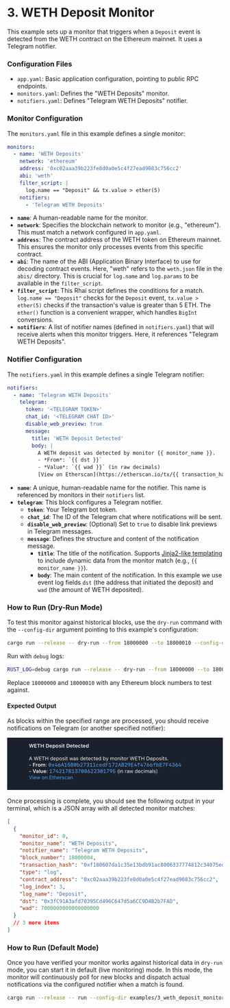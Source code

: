 # 3. WETH Deposit Monitor

This example sets up a monitor that triggers when a `Deposit` event is detected
from the WETH contract on the Ethereum mainnet. It uses a Telegram notifier.

### Configuration Files

- `app.yaml`: Basic application configuration, pointing to public RPC endpoints.
- `monitors.yaml`: Defines the "WETH Deposits" monitor.
- `notifiers.yaml`: Defines "Telegram WETH Deposits" notifier.

### Monitor Configuration

The `monitors.yaml` file in this example defines a single monitor:

```yaml
monitors:
  - name: 'WETH Deposits'
    network: 'ethereum'
    address: '0xc02aaa39b223fe8d0a0e5c4f27ead9083c756cc2'
    abi: 'weth'
    filter_script: |
      log.name == "Deposit" && tx.value > ether(5)
    notifiers:
      - 'Telegram WETH Deposits'
```

- **`name`**: A human-readable name for the monitor.
- **`network`**: Specifies the blockchain network to monitor (e.g., "ethereum").
  This must match a network configured in `app.yaml`.
- **`address`**: The contract address of the WETH token on Ethereum mainnet.
  This ensures the monitor only processes events from this specific contract.
- **`abi`**: The name of the ABI (Application Binary Interface) to use for
  decoding contract events. Here, "weth" refers to the `weth.json` file in the
  `abis/` directory. This is crucial for `log.name` and `log.params` to be
  available in the `filter_script`.
- **`filter_script`**: This Rhai script defines the conditions for a match.
  `log.name == "Deposit"` checks for the `Deposit` event, `tx.value > ether(5)`
  checks if the transaction's value is greater than 5 ETH. The `ether()`
  function is a convenient wrapper, which handles `BigInt` conversions.
- **`notifiers`**: A list of notifier names (defined in `notifiers.yaml`) that
  will receive alerts when this monitor triggers. Here, it references "Telegram
  WETH Deposits".

### Notifier Configuration

The `notifiers.yaml` in this example defines a single Telegram notifier:

```yaml
notifiers:
  - name: 'Telegram WETH Deposits'
    telegram:
      token: '<TELEGRAM TOKEN>'
      chat_id: '<TELEGRAM CHAT ID>'
      disable_web_preview: true
      message:
        title: 'WETH Deposit Detected'
        body: |
          A WETH deposit was detected by monitor {{ monitor_name }}.
          - *From*: `{{ dst }}`                     
          - *Value*: `{{ wad }}` (in raw decimals) 
          [View on Etherscan](https://etherscan.io/tx/{{ transaction_hash }})
```

- **`name`**: A unique, human-readable name for the notifier. This name is
  referenced by monitors in their `notifiers` list.
- **`telegram`**: This block configures a Telegram notifier.
  - **`token`**: Your Telegram bot token.
  - **`chat_id`**: The ID of the Telegram chat where notifications will be sent.
  - **`disable_web_preview`**: (Optional) Set to `true` to disable link previews
    in Telegram messages.
  - **`message`**: Defines the structure and content of the notification
    message.
    - **`title`**: The title of the notification. Supports
      [Jinja2-like templating](https://docs.rs/minijinja/latest/minijinja/) to
      include dynamic data from the monitor match (e.g., `{{ monitor_name }}`).
    - **`body`**: The main content of the notification. In this example we use
      event log fields `dst` (the address that initiated the deposit) and `wad`
      (the amount of WETH deposited).

### How to Run (Dry-Run Mode)

To test this monitor against historical blocks, use the `dry-run` command with
the `--config-dir` argument pointing to this example's configuration:

```bash
cargo run --release -- dry-run --from 18000000 --to 18000010 --config-dir examples/3_weth_deposit_monitor/
```

Run with `debug` logs:

```bash
RUST_LOG=debug cargo run --release -- dry-run --from 18000000 --to 18000010 --config-dir examples/3_weth_deposit_monitor/
```

Replace `18000000` and `18000010` with any Ethereum block numbers to test
against.

#### Expected Output

As blocks within the specified range are processed, you should receive
notifications on Telegram (or another specified notifier):

![alt text](image.png)

Once processing is complete, you should see the following output in your
terminal, which is a JSON array with all detected monitor matches:

```json
[
  {
    "monitor_id": 0,
    "monitor_name": "WETH Deposits",
    "notifier_name": "Telegram WETH Deposits",
    "block_number": 18000004,
    "transaction_hash": "0xf180607da1c35e13bdb91ac8006337774812c34075ed1cdd9a7765f5197b4882",
    "type": "log",
    "contract_address": "0xc02aaa39b223fe8d0a0e5c4f27ead9083c756cc2",
    "log_index": 3,
    "log_name": "Deposit",
    "dst": "0x3fC91A3afd70395Cd496C647d5a6CC9D4B2b7FAD",
    "wad": 7000000000000000000
  }
  // 3 more items
]
```

### How to Run (Default Mode)

Once you have verified your monitor works against historical data in `dry-run`
mode, you can start it in default (live monitoring) mode. In this mode, the
monitor will continuously poll for new blocks and dispatch actual notifications
via the configured notifier when a match is found.

```bash
cargo run --release -- run --config-dir examples/3_weth_deposit_monitor/
```
